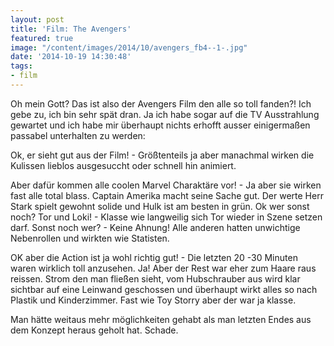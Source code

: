 ```yaml
---
layout: post
title: 'Film: The Avengers'
featured: true
image: "/content/images/2014/10/avengers_fb4--1-.jpg"
date: '2014-10-19 14:30:48'
tags:
- film
---
```


Oh mein Gott? Das ist also der Avengers Film den alle so toll fanden?! Ich gebe zu, ich bin sehr spät dran. Ja ich habe sogar auf die TV Ausstrahlung gewartet und ich habe mir überhaupt nichts erhofft ausser einigermaßen passabel unterhalten zu werden: 

Ok, er sieht gut aus der Film! - Größtenteils ja aber manachmal wirken die Kulissen lieblos ausgesuccht oder schnell hin animiert.

Aber dafür kommen alle coolen Marvel Charaktäre vor! - Ja aber sie wirken fast alle total blass. Captain Amerika macht seine Sache gut. Der werte Herr Stark spielt gewohnt solide und Hulk ist am besten in grün. Ok wer sonst noch? Tor und Loki! - Klasse wie langweilig sich Tor wieder in Szene setzen darf. Sonst noch wer? - Keine Ahnung! Alle anderen hatten unwichtige Nebenrollen und wirkten wie Statisten.

OK aber die Action ist ja wohl richtig gut! - Die letzten 20 -30 Minuten waren wirklich toll anzusehen. Ja! Aber der Rest war eher zum Haare raus reissen. Strom den man fließen sieht, vom Hubschrauber aus wird klar sichtbar auf eine Leinwand geschossen und überhaupt wirkt alles so nach Plastik und Kinderzimmer. Fast wie Toy Storry aber der war ja klasse.

Man hätte weitaus mehr möglichkeiten gehabt als man letzten Endes aus dem Konzept heraus geholt hat. Schade.